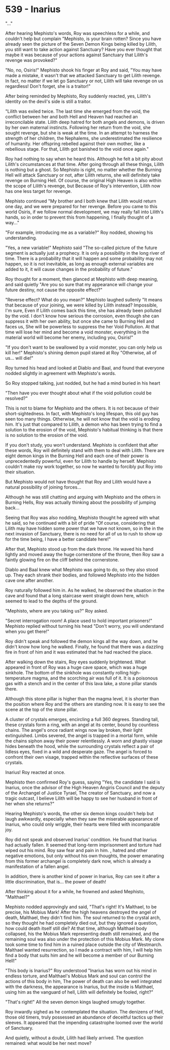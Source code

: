 # 539 - Inarius

"…"

After hearing Mephisto's words, Roy was speechless for a while, and couldn't help but complain "Mephisto, is your brain rotten? Since you have already seen the picture of the Seven Demon Kings being killed by Lilith, you still want to take action against Sanctuary? Have you ever thought that maybe it was because of your actions against Sanctuary that Lilith's revenge was provoked?"

"No, no, Osiris!" Mephisto shook his finger at Roy and said, "You may have made a mistake, it wasn't that we attacked Sanctuary to get Lilith revenge. In fact, no matter if we let go Sanctuary or not, Lilith will take revenge on us regardless! Don't forget, she is a traitor!"

After being reminded by Mephisto, Roy suddenly reacted, yes, Lilith's identity on the devil's side is still a traitor.

"Lilith was exiled twice. The last time she emerged from the void, the conflict between her and both Hell and Heaven had reached an irreconcilable state. Lilith deep hatred for both angels and demons, is driven by her own maternal instincts. Following her return from the void, she sought revenge, but she is weak at the time. In an attempt to harness the strength of her children, the Nephalems, she underestimated the resilience of humanity. Her offspring rebelled against their own mother, like a rebellious stage. For that, Lilith got banished to the void once again."

Roy had nothing to say when he heard this. Although he felt a bit pity about Lilith's circumstances at that time. After going through all these things, Lilith is nothing but a ghost. So Mephisto is right, no matter whether the Burning Hell will attack Sanctuary or not, after Lilith returns, she will definitely take revenge on Burning Hell. Of course, the original High Heaven is also within the scope of Lilith's revenge, but Because of Roy's intervention, Lilith now has one less target for revenge.

Mephisto continued "My brother and I both knew that Lilith would return one day, and we were prepared for her revenge. Before you came to this world Osiris, if we follow normal development, we may really fall into Lilith's hands, so in order to prevent this from happening, I finally thought of a way..."

"For example, introducing me as a variable?" Roy nodded, showing his understanding.

"Yes, a new variable!" Mephisto said "The so-called picture of the future segment is actually just a prophecy. It is only a possibility in the long river of time. There is a probability that it will happen and some probability may not happen, so it is not inevitable, as long as enough external variables are added to it, it will cause changes in the probability of future."

Roy thought for a moment, then glanced at Mephisto with deep meaning, and said quietly "Are you so sure that my appearance will change your future destiny, not cause the opposite effect?"

"Reverse effect? ​​What do you mean?" Mephisto laughed sullenly "It means that because of your joining, we were killed by Lilith instead? Impossible, I'm sure, Even if Lilith comes back this time, she has already been polluted by the void. I don't know how serious the corrosion, even though she can suppress it with her own ability, but once she came to Burning Hell and faces us, She will be powerless to suppress the her Void Pollution. At that time will lose her mind and become a void monster, everything in the material world will become her enemy, including you, Osiris!"

"If you don't want to be swallowed by a void monster, you can only help us kill her!" Mephisto's shining demon pupil stared at Roy "Otherwise, all of us... will die!"

Roy turned his head and looked at Diablo and Baal, and found that everyone nodded slightly in agreement with Mephisto's words.

So Roy stopped talking, just nodded, but he had a mind buried in his heart

"Then have you ever thought about what if the void pollution could be resolved?"

This is not to blame for Mephisto and the others. It is not because of their short-sightedness. In fact, with Mephisto's long lifespan, this old guy has seen too many things. Otherwise, he will not know that the void is eroding him. It's just that compared to Lilith, a demon who has been trying to find a solution to the erosion of the void, Mephisto's habitual thinking is that there is no solution to the erosion of the void.

If you don't study, you won't understand. Mephisto is confident that after these words, Roy will definitely stand with them to deal with Lilith. There are eight demon kings in the Burning Hell and each one of their power is unprecedentedly powerful, even for Lilith to handle by herself. Mephisto couldn't make roy work together, so now he wanted to forcibly put Roy into their situation.

But Mephisto would not have thought that Roy and Lilith would have a natural possibility of joining forces...

Although he was still chatting and arguing with Mephisto and the others in Burning Hells, Roy was actually thinking about the possibility of jumping back...

Seeing that Roy was also nodding, Mephisto thought he agreed with what he said, so he continued with a bit of pride "Of course, considering that Lilith may have hidden some power that we have not known, so in the in the next invasion of Sanctuary, there is no need for all of us to rush to show up for the time being, I have a better candidate here!"

After that, Mephisto stood up from the dark throne. He waved his hand lightly and moved away the huge cornerstone of the throne, then Roy saw a faintly glowing fire on the cliff behind the cornerstone.

Diablo and Baal knew what Mephisto was going to do, so they also stood up. They each shrank their bodies, and followed Mephisto into the hidden cave one after another.

Roy naturally followed him in. As he walked, he observed the situation in the cave and found that a long staircase went straight down here, which seemed to lead to the depths of the ground.

"Mephisto, where are you taking us?" Roy asked.

"Secret interrogation room! A place used to hold important prisoners!" Mephisto replied without turning his head "Don't worry, you will understand when you get there!"

Roy didn't speak and followed the demon kings all the way down, and he didn't know how long he walked. Finally, he found that there was a dazzling fire in front of him and it was estimated that he had reached the place.

After walking down the stairs, Roy eyes suddenly brightened. What appeared in front of Roy was a huge cave space, which was a huge sinkhole. The bottom of the sinkhole was constantly rolling high-temperature magma, and the scorching air was full of it. It is a poisonous gas with a stench and in the center of this lava lake, a stone pillar stands there.

Although this stone pillar is higher than the magma level, it is shorter than the position where Roy and the others are standing now. It is easy to see the scene at the top of the stone pillar.

A cluster of crystals emerges, encircling a full 360 degrees. Standing tall, these crystals form a ring, with an angel at its center, bound by countless chains. The angel's once radiant wings now lay broken, their light extinguished. Limbs severed, the angel is trapped in a mortal form, while the chains siphon away their power relentlessly. A worn and ghastly visage hides beneath the hood, while the surrounding crystals reflect a pair of lidless eyes, fixed in a wild and desperate gaze. The angel is forced to confront their own visage, trapped within the reflective surfaces of these crystals.

Inarius! Roy reacted at once.

Mephisto then confirmed Roy's guess, saying "Yes, the candidate I said is Inarius, once the advisor of the High Heaven Angiris Council and the deputy of the Archangel of Justice Tyrael, The creator of Sanctuary, and now a tragic outcast, I believe Lilith will be happy to see her husband in front of her when she returns?"

Hearing Mephisto's words, the other six demon kings couldn't help but laugh awkwardly, especially when they saw the miserable appearance of Inarius, who could only wriggle, their hearts were filled with incomparable joy.

Roy did not speak and observed Inarius' condition. He found that Inarius had actually fallen. It seemed that long-term imprisonment and torture had wiped out his mind. Roy saw fear and pain in him. , hatred and other negative emotions, but only without his own thoughts, the power emanating from this former archangel is completely dark now, which is already a manifestation of a fallen angel.

In addition, there is another kind of power in Inarius, Roy can see it after a little discrimination, that is... the power of death!

After thinking about it for a while, he frowned and asked Mephisto, "Malthael?"

Mephisto nodded approvingly and said, "That's right! It's Malthael, to be precise, his Mobius Mark! After the high heavens destroyed the angel of death, Malthael, they didn't find him. The soul returned to the crystal arch, so they thought he had completely died out, but they ignored a question, how could death itself still die? At that time, although Malthael body collapsed, his the Mobius Mark representing death still remained, and the remaining soul was also under the protection of this Mobius Mark. My clone took some time to find him in a ruined place outside the city of Westmarch. Malthael wanted resurrection, so I made a contract with him, I will help him find a body that suits him and he will become a member of our Burning Hell!"

"This body is Inarius?" Roy understood "Inarius has worn out his mind in endless torture, and Malthael's Mobius Mark and soul can control the actions of this body in him, The power of death can also be well integrated with the darkness, the appearance is Inarius, but the inside is Malthael, using him as the vanguard of hell, Lilith will definitely be fooled, right?"

"That's right!" All the seven demon kings laughed smugly together.

Roy inwardly sighed as he contemplated the situation. The denizens of Hell, those old timers, truly possessed an abundance of deceitful tactics up their sleeves. It appeared that the impending catastrophe loomed over the world of Sanctuary.

And quietly, without a doubt, Lilith had likely arrived. The question remained: what would be her next move?
